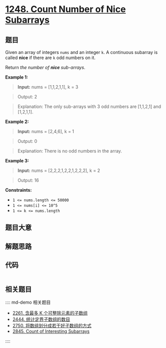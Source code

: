# [1248. Count Number of Nice Subarrays](https://leetcode.com/problems/count-number-of-nice-subarrays/)

## 题目

Given an array of integers `nums` and an integer `k`. A continuous subarray is
called **nice** if there are `k` odd numbers on it.

Return _the number of **nice** sub-arrays_.



**Example 1:**

> 
> 
> 
> 
> 
> **Input:** nums = [1,1,2,1,1], k = 3
> 
> Output: 2
> 
> Explanation: The only sub-arrays with 3 odd numbers are [1,1,2,1] and [1,2,1,1].

**Example 2:**

> 
> 
> 
> 
> 
> **Input:** nums = [2,4,6], k = 1
> 
> Output: 0
> 
> Explanation: There is no odd numbers in the array.

**Example 3:**

> 
> 
> 
> 
> 
> **Input:** nums = [2,2,2,1,2,2,1,2,2,2], k = 2
> 
> Output: 16

**Constraints:**

  * `1 <= nums.length <= 50000`
  * `1 <= nums[i] <= 10^5`
  * `1 <= k <= nums.length`


## 题目大意

## 解题思路

## 代码

```javascript

```

## 相关题目

:::: md-demo 相关题目
- [2261. 含最多 K 个可整除元素的子数组](https://leetcode.com/problems/k-divisible-elements-subarrays)
- [2444. 统计定界子数组的数目](https://leetcode.com/problems/count-subarrays-with-fixed-bounds)
- [2750. 将数组划分成若干好子数组的方式](https://leetcode.com/problems/ways-to-split-array-into-good-subarrays)
- [2845. Count of Interesting Subarrays](https://leetcode.com/problems/count-of-interesting-subarrays)

::::
